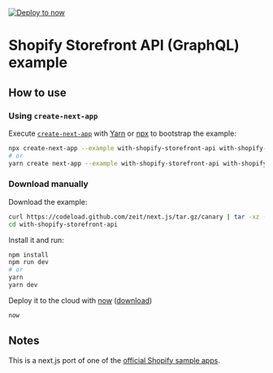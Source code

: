 [![Deploy to now](https://deploy.now.sh/static/button.svg)](https://deploy.now.sh/?repo=https://github.com/zeit/next.js/tree/master/examples/with-shopify-storefront-api)

# Shopify Storefront API (GraphQL) example

## How to use

### Using `create-next-app`

Execute [`create-next-app`](https://github.com/segmentio/create-next-app) with [Yarn](https://yarnpkg.com/lang/en/docs/cli/create/) or [npx](https://github.com/zkat/npx#readme) to bootstrap the example:

```bash
npx create-next-app --example with-shopify-storefront-api with-shopify-storefront-api-app
# or
yarn create next-app --example with-shopify-storefront-api with-shopify-storefront-api-app
```

### Download manually

Download the example:

```bash
curl https://codeload.github.com/zeit/next.js/tar.gz/canary | tar -xz --strip=2 next.js-canary/examples/with-shopify-storefront-api
cd with-shopify-storefront-api
```

Install it and run:

```bash
npm install
npm run dev
# or
yarn
yarn dev
```

Deploy it to the cloud with [now](https://zeit.co/now) ([download](https://zeit.co/download))

```bash
now
```

## Notes

This is a next.js port of one of the [official Shopify sample apps](https://github.com/Shopify/storefront-api-examples/tree/master/react-apollo).
